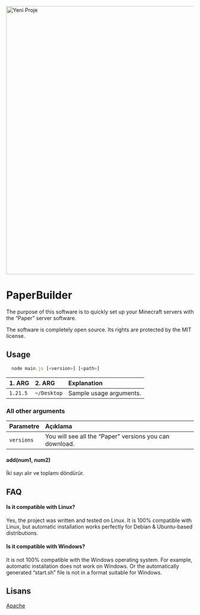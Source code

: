 <img width="1280" height="720" alt="Yeni Proje" src="https://github.com/user-attachments/assets/4222f5bf-2747-4e81-9715-cdaf80415e48" />

# PaperBuilder

The purpose of this software is to quickly set up your Minecraft servers with the “Paper” server software.

The software is completely open source. Its rights are protected by the MIT license.


## Usage

```javascript
  node main.js [<version>] [<path>]
```

| 1. ARG | 2. ARG     | Explanation                |
| :-------- | :------- | :------------------------- |
| `1.21.5` | `~/Desktop` | Sample usage arguments. |

### All other arguments

| Parametre     | Açıklama                       |
| :-------- |  :-------------------------------- |
| `versions`      |  You will see all the “Paper” versions you can download. |

#### add(num1, num2)

İki sayı alır ve toplamı döndürür.

  
## FAQ

#### Is it compatible with Linux?

Yes, the project was written and tested on Linux. It is 100% compatible with Linux, but automatic installation works perfectly for Debian & Ubuntu-based distributions.

#### Is it compatible with Windows?

It is not 100% compatible with the Windows operating system. For example, automatic installation does not work on Windows. Or the automatically generated “start.sh” file is not in a format suitable for Windows.

  
## Lisans

[Apache]([https://choosealicense.com/licenses/mit/](http://www.apache.org/licenses/))

  
